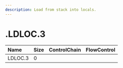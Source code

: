 ```yaml
---
description: Load from stack into locals.
---
```


# .LDLOC.3

| Name | Size | ControlChain | FlowControl |
| :--- | :--- | :--- | :--- |
| LDLOC.3 | 0 |  |  |
